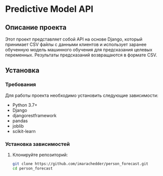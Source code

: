 # Predictive Model API

## Описание проекта

Этот проект представляет собой API на основе Django, который принимает CSV файлы с данными клиентов и использует заранее обученную модель машинного обучения для предсказания целевых переменных. Результаты предсказаний возвращаются в формате CSV.

## Установка

### Требования

Для работы проекта необходимо установить следующие зависимости:

- Python 3.7+
- Django
- djangorestframework
- pandas
- joblib
- scikit-learn

### Установка зависимостей

1. Клонируйте репозиторий:

   ```bash
   git clone https://github.com/imarachedder/person_forecast.git
   cd person_forecast
